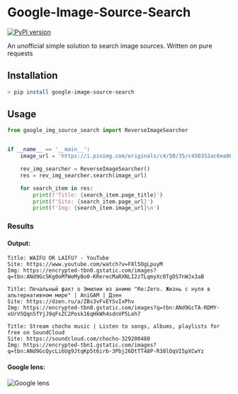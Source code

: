 # Google-Image-Source-Search
[![PyPI version](https://badge.fury.io/py/google-image-source-search.svg)](https://badge.fury.io/py/google-image-source-search)

An unofficial simple solution to search image sources. Written on pure requests

## Installation
```sh
> pip install google-image-source-search
```

## Usage
```py
from google_img_source_search import ReverseImageSearcher


if __name__ == '__main__':
    image_url = 'https://i.pinimg.com/originals/c4/50/35/c450352ac6ea8645ead206721673e8fb.png'

    rev_img_searcher = ReverseImageSearcher()
    res = rev_img_searcher.search(image_url)

    for search_item in res:
        print(f'Title: {search_item.page_title}')
        print(f'Site: {search_item.page_url}')
        print(f'Img: {search_item.image_url}\n')
```

### Results
#### Output:
```
Title: WAIFU OR LAIFU? - YouTube
Site: https://www.youtube.com/watch?v=F8l5OgLpuyM
Img: https://encrypted-tbn0.gstatic.com/images?q=tbn:ANd9GcSKg0oMfWeMyBo0-KRerecMaRXNLI2zTLqmyXc0TgDS7nWJx3aB

Title: Печальный факт о Эмилии из аниме "Re:Zero. Жизнь с нуля в альтернативном мире" | AniGAM | Дзен
Site: https://dzen.ru/a/ZBs3vFvEYSvIxPhv
Img: https://encrypted-tbn0.gstatic.com/images?q=tbn:ANd9GcTA-RDMY-xUrV5Qqn5fYjJ9qFsZC2Posk16qHkWh4sdnVP5Leh7

Title: Stream chocho music | Listen to songs, albums, playlists for free on SoundCloud
Site: https://soundcloud.com/chocho-329200480
Img: https://encrypted-tbn1.gstatic.com/images?q=tbn:ANd9GcQycLi6Ug9JtqKp5t6irb-3Pbj26DtTT48P-R38lOqVI5pXCwYz
```
#### Google lens:
![Google lens](https://raw.githubusercontent.com/Vorrik/Google-Image-Source-Search/master/examples/google_lens.png)
